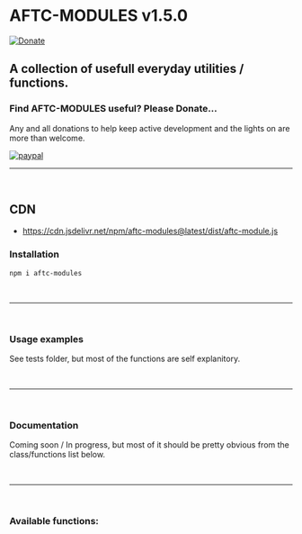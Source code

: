 # <b>AFTC-MODULES v1.5.0</b>
[![Donate](https://img.shields.io/badge/Donate-PayPal-green.svg)](https://www.paypal.com/cgi-bin/webscr?cmd=_donations&business=Darcey%2eLloyd%40gmail%2ecom&lc=GB&item_name=Darcey%20Lloyd%20Developer%20Donation&currency_code=GBP&bn=PP%2dDonationsBF%3abtn_donateCC_LG%2egif%3aNonHosted)

## A collection of usefull everyday utilities / functions.


<h3><b>Find AFTC-MODULES useful? Please Donate...</b></h3>
Any and all donations to help keep active development and the lights on are more than welcome.

[![paypal](https://www.paypalobjects.com/en_GB/i/btn/btn_donate_LG.gif)](https://www.paypal.com/cgi-bin/webscr?cmd=_donations&business=Darcey%2eLloyd%40gmail%2ecom&lc=GB&item_name=Darcey%20Lloyd%20Developer%20Donation&currency_code=GBP&bn=PP%2dDonationsBF%3abtn_donateCC_LG%2egif%3aNonHosted)


 <hr>
 <br>




## CDN

- https://cdn.jsdelivr.net/npm/aftc-modules@latest/dist/aftc-module.js






### <b>Installation</b>
```
npm i aftc-modules
```
<br>

----
<br>


### <b>Usage examples</b>
See tests folder, but most of the functions are self explanitory.


<br>

----
<br>

### <b>Documentation</b>
Coming soon / In progress, but most of it should be pretty obvious from the class/functions list below.

<br>

----
<br>






### <b>Available functions:</b>

